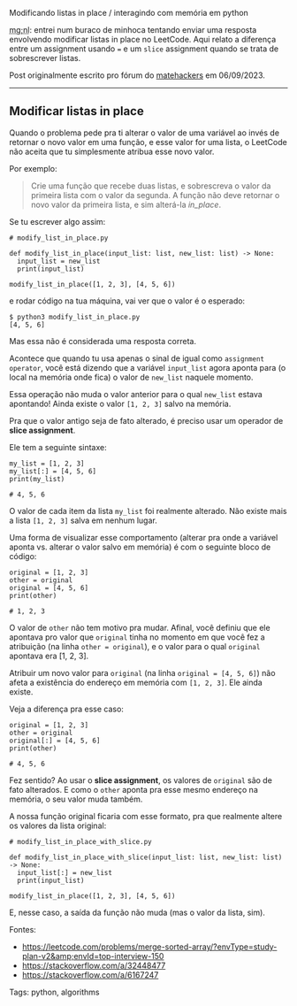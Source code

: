 Modificando listas in place / interagindo com memória em python

<p><abbr title="muito grande;nem li">mg;nl</abbr>: entrei num buraco de minhoca tentando enviar uma resposta envolvendo modificar listas in place no LeetCode. Aqui relato a diferença entre um assignment usando <code>=</code> e um <code>slice</code> assignment quando se trata de sobrescrever listas.</p>

<p>Post originalmente escrito pro fórum do <a href="https://matehackers.org/">matehackers</a> em 06/09/2023.</p>

<hr>

<h2>Modificar listas in place</h2>

<p>Quando o problema pede pra ti alterar o valor de uma variável ao invés de retornar o novo valor em uma função, e esse valor for uma lista, o LeetCode não aceita que tu simplesmente atribua esse novo valor.</p>

<p>Por exemplo:</p>

<blockquote>
  <p>Crie uma função que recebe duas listas, e sobrescreva o valor da primeira lista com o valor da segunda. A função não deve retornar o novo valor da primeira lista, e sim alterá-la <em>in_place</em>.</p>
</blockquote>

<p>Se tu escrever algo assim:</p>

<pre><code># modify_list_in_place.py

def modify_list_in_place(input_list: list, new_list: list) -&gt; None:
  input_list = new_list
  print(input_list)

modify_list_in_place([1, 2, 3], [4, 5, 6])
</code></pre>

<p>e rodar código na tua máquina, vai ver que o valor é o esperado:</p>

<pre><code>$ python3 modify_list_in_place.py
[4, 5, 6]
</code></pre>

<p>Mas essa não é considerada uma resposta correta.</p>

<p>Acontece que quando tu usa apenas o sinal de igual como <code>assignment operator</code>, você está dizendo que a variável <code>input_list</code> agora aponta para (o local na memória onde fica) o valor de <code>new_list</code> naquele momento.</p>

<p>Essa operação não muda o valor anterior para o qual <code>new_list</code> estava apontando! Ainda existe o valor <code>[1, 2, 3]</code> salvo na memória.</p>

<p>Pra que o valor antigo seja de fato alterado, é preciso usar um operador de <strong>slice assignment</strong>.</p>

<p>Ele tem a seguinte sintaxe:</p>

<pre><code>my_list = [1, 2, 3]
my_list[:] = [4, 5, 6]
print(my_list)

# 4, 5, 6
</code></pre>

<p>O valor de cada item da lista <code>my_list</code> foi realmente alterado. Não existe mais a lista <code>[1, 2, 3]</code> salva em nenhum lugar.</p>

<p>Uma forma de visualizar esse comportamento (alterar pra onde a variável aponta vs. alterar o valor salvo em memória) é com o seguinte bloco de código:</p>

<pre><code>original = [1, 2, 3]
other = original
original = [4, 5, 6]
print(other)

# 1, 2, 3
</code></pre>

<p>O valor de <code>other</code> não tem motivo pra mudar. Afinal, você definiu que ele apontava pro valor que <code>original</code> tinha no momento em que você fez a atribuição (na linha <code>other = original</code>), e o valor para o qual <code>original</code> apontava era [1, 2, 3].</p>

<p>Atribuir um novo valor para <code>original</code> (na linha <code>original = [4, 5, 6]</code>) não afeta a existência do endereço em memória com <code>[1, 2, 3]</code>. Ele ainda existe.</p>

<p>Veja a diferença pra esse caso:</p>

<pre><code>original = [1, 2, 3]
other = original
original[:] = [4, 5, 6]
print(other)

# 4, 5, 6
</code></pre>

<p>Fez sentido? Ao usar o <strong>slice assignment</strong>, os valores de <code>original</code> são de fato alterados. E como o <code>other</code> aponta pra esse mesmo endereço na memória, o seu valor muda também.</p>

<p>A nossa função original ficaria com esse formato, pra que realmente altere os valores da lista original:</p>

<pre><code># modify_list_in_place_with_slice.py

def modify_list_in_place_with_slice(input_list: list, new_list: list) -&gt; None:
  input_list[:] = new_list
  print(input_list)

modify_list_in_place([1, 2, 3], [4, 5, 6])
</code></pre>

<p>E, nesse caso, a saída da função não muda (mas o valor da lista, sim).</p>

Fontes:

- <a href="https://leetcode.com/problems/merge-sorted-array/?envType=study-plan-v2&amp;envId=top-interview-150">https://leetcode.com/problems/merge-sorted-array/?envType=study-plan-v2&amp;envId=top-interview-150</a>
- <a href="https://stackoverflow.com/a/32448477">https://stackoverflow.com/a/32448477</a>
- <a href="https://stackoverflow.com/a/6167247">https://stackoverflow.com/a/6167247</a>

Tags: python, algorithms
